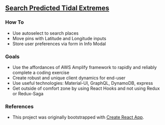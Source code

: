 ## [Search Predicted Tidal Extremes](https://d20hwmqjn6z198.cloudfront.net)

### How To
- Use autoselect to search places
- Move pins with Latitude and Longitude inputs
- Store user preferences via form in Info Modal

### Goals
- Use the affordances of AWS Amplify framework to rapidly and reliably complete a coding exercise
- Create robust and unique client dynamics for end-user
- Use useful technologies: Material-UI, GraphQL, DynamoDB, express
- Get outside of comfort zone by using React Hooks and not using Redux or Redux-Saga

### References

- This project was originally bootstrapped with [Create React App](https://github.com/facebook/create-react-app).
